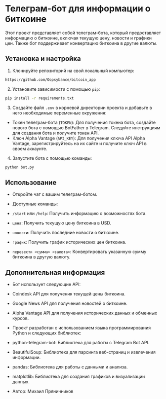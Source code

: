 # Телеграм-бот для информации о биткоине

Этот проект представляет собой телеграм-бота, который предоставляет информацию о биткоине, включая текущую цену, новости и графики цен. Также бот поддерживает конвертацию биткоина в другие валюты.

## Установка и настройка

1. Клонируйте репозиторий на свой локальный компьютер:
```bash
https://github.com/Oopsybance/bitcoin_app
```

2. Установите зависимости с помощью `pip`:
```bash
pip install -r requirements.txt
```

3. Создайте файл `.env` в корневой директории проекта и добавьте в него необходимые переменные окружения:
- Токен телеграм-бота (`TOKEN`): Для получения токена бота, создайте нового бота с помощью BotFather в Telegram. Следуйте инструкциям для создания бота и получите токен API.
- Ключ Alpha Vantage (`API_KEY`): Для получения ключа API Alpha Vantage, зарегистрируйтесь на их сайте и получите ключ API в своем аккаунте.

4. Запустите бота с помощью команды:
```bash
python bot.py
```

## Использование

- Откройте чат с вашим телеграм-ботом.

- Доступные команды:

- `/start` или `/help`: Получить информацию о возможностях бота.
- `цена`: Получить текущую цену биткоина в USD.
- `новости`: Получить последние новости о биткоине.
- `график`: Получить график исторических цен биткоина.
- `перевести <сумма> <валюта>`: Конвертировать указанную сумму биткоина в другую валюту.

## Дополнительная информация

- Бот использует следующие API:

- Coindesk API для получения текущей цены биткоина.
- Google News API для получения новостей о биткоине.
- Alpha Vantage API для получения исторических данных и обменных курсов.

- Проект разработан с использованием языка программирования Python и следующих библиотек:

- python-telegram-bot: Библиотека для работы с Telegram Bot API.
- BeautifulSoup: Библиотека для парсинга веб-страниц и извлечения информации.
- pandas: Библиотека для работы с данными и анализа.
- matplotlib: Библиотека для создания графиков и визуализации данных.

- Автор: Михаил Пряничников
